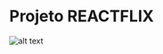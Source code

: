 # Projeto REACTFLIX


![alt text](https://raw.githubusercontent.com/JulioCVaz/reactflix/master/reactflixproject/src/img/REACTFLIX4.jpg)
